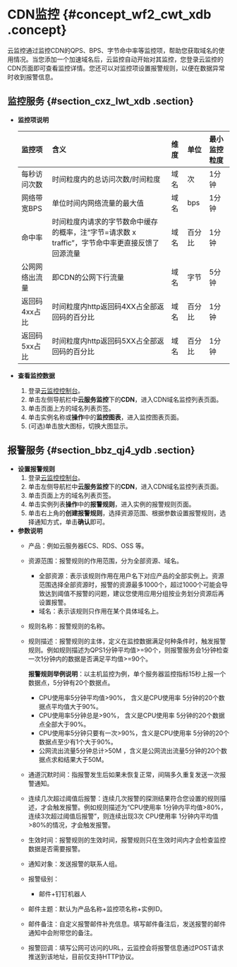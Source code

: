 # CDN监控 {#concept_wf2_cwt_xdb .concept}

云监控通过监控CDN的QPS、BPS、字节命中率等监控项，帮助您获取域名的使用情况。当您添加一个加速域名后，云监控自动开始对其监控，您登录云监控的CDN页面即可查看监控详情。您还可以对监控项设置报警规则，以便在数据异常时收到报警信息。

## 监控服务 {#section_cxz_lwt_xdb .section}

-   **监控项说明**

    |监控项|含义|维度|单位|最小监控粒度|
    |:--|:-|:-|:-|:-----|
    |每秒访问次数|时间粒度内的总访问次数/时间粒度|域名|次|1分钟|
    |网络带宽BPS|单位时间内网络流量的最大值|域名|bps|1分钟|
    |命中率|时间粒度内请求的字节数命中缓存的概率，注“字节=请求数 x traffic”，字节命中率更直接反馈了回源流量|域名|百分比|1分钟|
    |公网网络出流量|即CDN的公网下行流量|域名|字节|5分钟|
    |返回码4xx占比|时间粒度内http返回码4XX占全部返回码的百分比|域名|百分比|1分钟|
    |返回码5xx占比|时间粒度内http返回码5XX占全部返回码的百分比|域名|百分比|1分钟|

-   **查看监控数据**
    1.  登录[云监控控制台](https://cms-intl.console.aliyun.com)。
    2.  单击左侧导航栏中**云服务监控**下的**CDN**，进入CDN域名监控列表页面。
    3.  单击页面上方的域名列表页签。
    4.  单击实例名称或**操作**中的**监控图表**，进入监控图表页面。
    5.  \(可选\)单击放大图标，切换大图显示。

## 报警服务 {#section_bbz_qj4_ydb .section}

-   **设置报警规则**
    1.  登录[云监控控制台](https://cms-intl.console.aliyun.com)。
    2.  单击左侧导航栏中**云服务监控**下的**CDN**，进入CDN域名监控列表页面。
    3.  单击页面上方的域名列表页签。
    4.  单击实例列表**操作**中的**报警规则**，进入实例的报警规则页面。
    5.  单击右上角的**创建报警规则**，选择资源范围、根据参数设置报警规则，选择通知方式，单击**确认**即可。
-   **参数说明**
    -   产品：例如云服务器ECS、RDS、OSS 等。
    -   资源范围：报警规则的作用范围，分为全部资源、域名。
        -   全部资源：表示该规则作用在用户名下对应产品的全部实例上。资源范围选择全部资源时，报警的资源最多1000个，超过1000个可能会导致达到阈值不报警的问题，建议您使用应用分组按业务划分资源后再设置报警。
        -   域名：表示该规则只作用在某个具体域名上。
    -   规则名称：报警规则的名称。
    -   规则描述：报警规则的主体，定义在监控数据满足何种条件时，触发报警规则。例如规则描述为QPS1分钟平均值\>=90个，则报警服务会1分钟检查一次1分钟内的数据是否满足平均值\>=90个。

        **报警规则举例说明**：以主机监控为例，单个服务器监控指标15秒上报一个数据点，5分钟有20个数据点。

        -   CPU使用率5分钟平均值\>90%， 含义是CPU使用率 5分钟的20个数据点平均值大于90%。
        -   CPU使用率5分钟总是\>90%， 含义是CPU使用率 5分钟的20个数据点全部大于90%。
        -   CPU使用率5分钟只要有一次\>90%，含义是CPU使用率 5分钟的20个数据点至少有1个大于90%。
        -   公网流出流量5分钟总计\>50M ，含义是公网流出流量5分钟的20个数据点求和结果大于50M。
    -   通道沉默时间：指报警发生后如果未恢复正常，间隔多久重复发送一次报警通知。
    -   连续几次超过阈值后报警：连续几次报警的探测结果符合您设置的规则描述，才会触发报警。例如规则描述为“CPU使用率 1分钟内平均值\>80%，连续3次超过阈值后报警”，则连续出现3次 CPU使用率 1分钟内平均值\>80%的情况，才会触发报警。
    -   生效时间：报警规则的生效时间，报警规则只在生效时间内才会检查监控数据是否需要报警。
    -   通知对象：发送报警的联系人组。
    -   报警级别：
        -   邮件+钉钉机器人
    -   邮件主题：默认为产品名称+监控项名称+实例ID。
    -   邮件备注：自定义报警邮件补充信息。填写邮件备注后，发送报警的邮件通知中会附带您的备注。
    -   报警回调：填写公网可访问的URL，云监控会将报警信息通过POST请求推送到该地址，目前仅支持HTTP协议。

